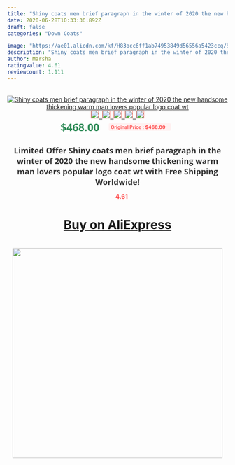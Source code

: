 ```yaml
---
title: "Shiny coats men brief paragraph in the winter of 2020 the new handsome thickening warm man lovers popular logo coat wt"
date: 2020-06-28T10:33:36.892Z
draft: false
categories: "Down Coats"

image: "https://ae01.alicdn.com/kf/H83bcc6ff1ab74953849d56556a5423ccq/Shiny-coats-men-brief-paragraph-in-the-winter-of-2020-the-new-handsome-thickening-warm-man.jpg"
description: "Shiny coats men brief paragraph in the winter of 2020 the new handsome thickening warm man lovers popular logo coat wt"
author: Marsha
ratingvalue: 4.61
reviewcount: 1.111
---
```

<br>
<div style="text-align: center;">
<a href="https://s.click.aliexpress.com/e/_AW2rgv" target="_blank" rel="nofollow noopener noreferrer"><img alt="Shiny coats men brief paragraph in the winter of 2020 the new handsome thickening warm man lovers popular logo coat wt" class="magnifier-image" src="https://ae01.alicdn.com/kf/H83bcc6ff1ab74953849d56556a5423ccq/Shiny-coats-men-brief-paragraph-in-the-winter-of-2020-the-new-handsome-thickening-warm-man.jpg_640x640.jpg">
<br>
<img style="border:1px solid salmon" src="https://ae01.alicdn.com/kf/H83bcc6ff1ab74953849d56556a5423ccq/Shiny-coats-men-brief-paragraph-in-the-winter-of-2020-the-new-handsome-thickening-warm-man.jpg_120x120.jpg">&nbsp;&nbsp;<img style="border:1px solid salmon" src="https://ae01.alicdn.com/kf/Hba64f797ef0445009c68f6ca238f4d71r/Shiny-coats-men-brief-paragraph-in-the-winter-of-2020-the-new-handsome-thickening-warm-man.jpg_120x120.jpg">&nbsp;&nbsp;<img style="border:1px solid salmon" src="https://ae01.alicdn.com/kf/H6a5065648fcf44e98fbd00ac724f55d3c/Shiny-coats-men-brief-paragraph-in-the-winter-of-2020-the-new-handsome-thickening-warm-man.jpg_120x120.jpg">&nbsp;&nbsp;<img style="border:1px solid salmon" src="https://ae01.alicdn.com/kf/Hb62f2a8990e742f58bd5db4b2df164c0S/Shiny-coats-men-brief-paragraph-in-the-winter-of-2020-the-new-handsome-thickening-warm-man.jpg_120x120.jpg">&nbsp;&nbsp;<img style="border:1px solid salmon" src="https://ae01.alicdn.com/kf/Hadd60d1a5cc44453b11b81721c541373i/Shiny-coats-men-brief-paragraph-in-the-winter-of-2020-the-new-handsome-thickening-warm-man.jpg_120x120.jpg"></a></div><br0>
<div style="text-align: center;"><span style="background-color: white; border: 0px; box-sizing: border-box; color: seagreen; display: inline-block; font-family: &quot;open sans&quot; , &quot;arial&quot; , &quot;helvetica&quot; , sans-serif , &quot;heiti&quot;; font-size: 24px; font-stretch: inherit; font-weight: 700; line-height: inherit; margin: 0px 10px 0px 0px; padding: 0px; vertical-align: middle;">$468.00 </span>
<span style="background: rgb(255 , 241 , 241); border-radius: 3px; border: 0px; box-sizing: border-box; color: #ff4747; display: inline-block; font-family: inherit; font-size: 12px; font-stretch: inherit; font-style: inherit; font-variant: inherit; font-weight: 600; line-height: inherit; margin: 0px; padding: 2px 5px; transform: scale(0.9); vertical-align: middle;">Original Price : <b style="text-decoration: line-through;">$468.00 </b> &nbsp;&nbsp;</span></div>
<h1 style="color: #333333; display: inline-block; font-family: &quot;open sans&quot; , &quot;arial&quot; , &quot;helvetica&quot; , sans-serif , &quot;heiti&quot;; font-size: 18px; font-stretch: inherit; font-weight: 700; text-align: center;">Limited Offer Shiny coats men brief paragraph in the winter of 2020 the new handsome thickening warm man lovers popular logo coat wt with Free Shipping Worldwide!</h1>
<div style="color: #ff4747; text-align: center;">
<img src="https://4.bp.blogspot.com/-M0ZcTcb-5uY/XleCXlxnR4I/AAAAAAAAAEc/OrjgMkXV1oMQFaCRZj5HQwOCBcu3w1FegCPcBGAYYCw/s1600/star.png" style="height: 15px;">&nbsp;<b>4.61</b></div>
<div class="button_cont" align="center"><a class="buynow_a" href="https://s.click.aliexpress.com/e/_AW2rgv" target="_blank" rel="nofollow noopener noreferrer"><H1>Buy on AliExpress</H1></a></div><br>
<div class="separator" style="clear: both; text-align: center;">
<img src="https://lh3.googleusercontent.com/-pTy5HemUv9M/XlePHvY0dAI/AAAAAAAAAE4/0nX5iRUoIWY8eMW9Dpxeirr157OZliDIgCLcBGAsYHQ/s1600/badge.gif" width="480">
</div>
